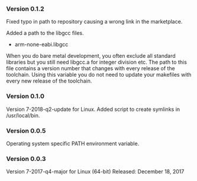 ### Version 0.1.2
Fixed typo in path to repository causing a wrong link in the marketplace.

Added a path to the libgcc files. 
- arm-none-eabi.libgcc

When you do bare metal development, you often exclude all standard libraries 
but you still need libgcc.a for integer division etc. The path to this file 
contains a version number that changes with every release of the toolchain. 
Using this variable you do not need to update your makefiles with every new 
release of the toolchain. 

### Version 0.1.0
Version 7-2018-q2-update for Linux.
Added script to create symlinks in /usr/local/bin.

### Version 0.0.5
Operating system specific PATH environment variable. 

### Version 0.0.3
Version 7-2017-q4-major for Linux (64-bit)
Released: December 18, 2017